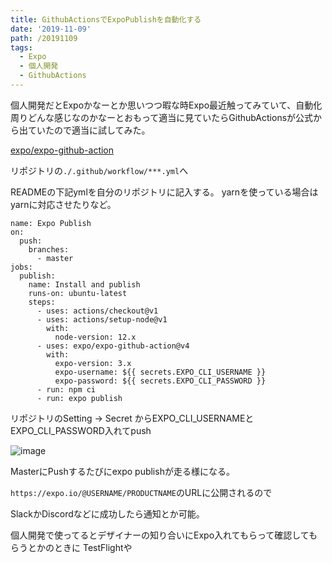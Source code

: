 ```yaml
---
title: GithubActionsでExpoPublishを自動化する
date: '2019-11-09'
path: /20191109
tags:
  - Expo
  - 個人開発
  - GithubActions
---
```


個人開発だとExpoかなーとか思いつつ暇な時Expo最近触ってみていて、自動化周りどんな感じなのかなーとおもって適当に見ていたらGithubActionsが公式から出ていたので適当に試してみた。

[expo/expo-github-action](https://github.com/expo/expo-github-action)


リポジトリの`./.github/workflow/***.yml`へ

READMEの下記ymlを自分のリポジトリに記入する。
yarnを使っている場合はyarnに対応させたりなど。


```
name: Expo Publish
on:
  push:
    branches:
      - master
jobs:
  publish:
    name: Install and publish
    runs-on: ubuntu-latest
    steps:
      - uses: actions/checkout@v1
      - uses: actions/setup-node@v1
        with:
          node-version: 12.x
      - uses: expo/expo-github-action@v4
        with:
          expo-version: 3.x
          expo-username: ${{ secrets.EXPO_CLI_USERNAME }}
          expo-password: ${{ secrets.EXPO_CLI_PASSWORD }}
      - run: npm ci
      - run: expo publish
```

リポジトリのSetting -> Secret からEXPO_CLI_USERNAMEとEXPO_CLI_PASSWORD入れてpush

![image](https://user-images.githubusercontent.com/34805701/68532073-b7939b00-035c-11ea-8855-4b6caeab11f8.png)

MasterにPushするたびにexpo publishが走る様になる。


`https://expo.io/@USERNAME/PRODUCTNAME`のURLに公開されるので

SlackかDiscordなどに成功したら通知とか可能。


個人開発で使ってるとデザイナーの知り合いにExpo入れてもらって確認してもらうとかのときに
TestFlightや